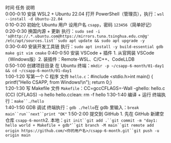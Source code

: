 时间	    任务	                       说明	
0:00-0:10	安装 WSL2 + Ubuntu 22.04	   打开 PowerShell（管理员），执行：`wsl --install -d Ubuntu-22.04`	
0:10-0:20	初始化 Ubuntu 用户	            设用户名 `csapp`，密码 `123456`（简单好记）	
0:20-0:30	换国内源 + 更新	                执行：`sudo sed -i 's@http://.*.ubuntu.com@https://mirrors.tuna.tsinghua.edu.cn@g' /etc/apt/sources.list``sudo apt update && sudo apt upgrade -y`	
0:30-0:40	安装开发工具链	                执行：`sudo apt install -y build-essential gdb make git vim cmake`	
0:40-0:50	安装 VSCode + 插件	            1. 从官网装 VSCode（Windows版）2. 装插件：Remote-WSL、C/C++、CodeLLDB	
0:50-1:00	创建项目目录	                在 Ubuntu 终端：`mkdir -p ~/csapp-6-month/01-day1 && cd ~/csapp-6-month/01-day1`	
1:00-1:20	写第一个 C 程序	                文件 `hello.c`：#include <stdio.h>int main() {    printf("Hello CSAPP, from Windows!\n");    return 0;}	
1:20-1:30	写 Makefile	                   文件 `Makefile`：CC=gccCFLAGS=-Wall -ghello: hello.c	(CC) (CFLAGS) -o hello hello.cclean:	rm -f hello	
1:30-1:40	编译 + 运行	                    终端执行：`make``./hello`	
1:40-1:50	GDB 调试	                    终端执行：`gdb ./hello`在 gdb 里输入：`break main``run``next``print "OK"`	
1:50-2:00	提交到 GitHub	                 1. 先在 GitHub 新建空仓库 `csapp-6-month`2. 本地：`git init``git add .``git commit -m "day1: hello world + Makefile + gdb"``git branch -M main``git remote add origin https://github.com/<你的用户名>/csapp-6-month.git``git push -u origin main`	
